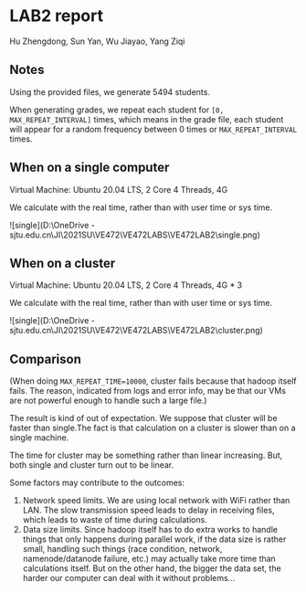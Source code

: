 # LAB2 report

Hu Zhengdong, Sun Yan, Wu Jiayao, Yang Ziqi

## Notes

Using the provided files, we generate 5494 students.

When generating grades, we repeat each student for `[0, MAX_REPEAT_INTERVAL]` times, which means in the grade file, each student will appear for a random frequency between 0 times or `MAX_REPEAT_INTERVAL` times.

## When on a single computer

Virtual Machine: Ubuntu 20.04 LTS, 2 Core 4 Threads, 4G

We calculate with the real time, rather than with user time or sys time.

![single](D:\OneDrive - sjtu.edu.cn\JI\2021SU\VE472\VE472LABS\VE472LAB2\single.png)

## When on a cluster

Virtual Machine: Ubuntu 20.04 LTS, 2 Core 4 Threads, 4G * 3

We calculate with the real time, rather than with user time or sys time.

![single](D:\OneDrive - sjtu.edu.cn\JI\2021SU\VE472\VE472LABS\VE472LAB2\cluster.png)

## Comparison

(When doing `MAX_REPEAT_TIME=10000`, cluster fails because that hadoop itself fails. The reason, indicated from logs and error info, may be that our VMs are not powerful enough to handle such a large file.)

The result is kind of out of expectation. We suppose that cluster will be faster than single.The fact is that calculation on a cluster is slower than on a single machine.

The time for cluster may be something rather than linear increasing. But, both single and cluster turn out to be linear. 

Some factors may contribute to the outcomes:

1. Network speed limits. We are using local network with WiFi rather than LAN. The slow transmission speed leads to delay in receiving files, which leads to waste of time during calculations.
2. Data size limits. Since hadoop itself has to do extra works to handle things that only happens during parallel work, if the data size is rather small, handling such things (race condition, network, namenode/datanode failure, etc.) may actually take more time than calculations itself. But on the other hand, the bigger the data set, the harder our computer can deal with it without problems...

